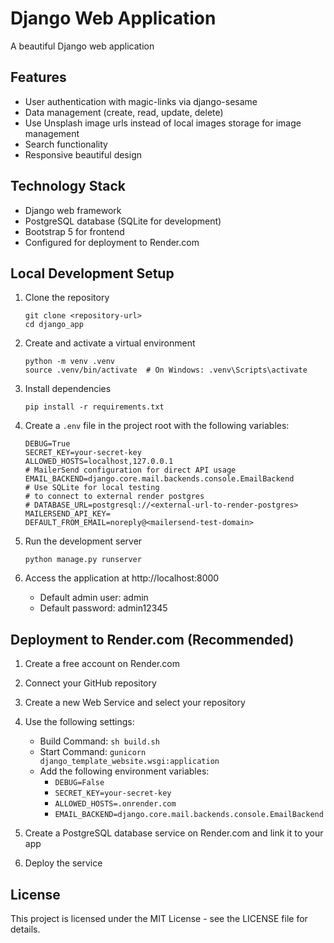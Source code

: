 # Django Web Application

A beautiful Django web application

## Features

- User authentication with magic-links via django-sesame
- Data management (create, read, update, delete)
- Use Unsplash image urls instead of local images storage for image management
- Search functionality
- Responsive beautiful design

## Technology Stack

- Django web framework
- PostgreSQL database (SQLite for development)
- Bootstrap 5 for frontend
- Configured for deployment to Render.com

## Local Development Setup

1. Clone the repository
   ```
   git clone <repository-url>
   cd django_app
   ```

2. Create and activate a virtual environment
   ```
   python -m venv .venv
   source .venv/bin/activate  # On Windows: .venv\Scripts\activate
   ```

3. Install dependencies
   ```
   pip install -r requirements.txt
   ```

4. Create a `.env` file in the project root with the following variables:
   ```
   DEBUG=True
   SECRET_KEY=your-secret-key
   ALLOWED_HOSTS=localhost,127.0.0.1
   # MailerSend configuration for direct API usage
   EMAIL_BACKEND=django.core.mail.backends.console.EmailBackend
   # Use SQLite for local testing
   # to connect to external render postgres 
   # DATABASE_URL=postgresql://<external-url-to-render-postgres>
   MAILERSEND_API_KEY=
   DEFAULT_FROM_EMAIL=noreply@<mailersend-test-domain>

   ```

5. Run the development server
   ```
   python manage.py runserver
   ```

6. Access the application at http://localhost:8000
   - Default admin user: admin
   - Default password: admin12345

## Deployment to Render.com (Recommended)

1. Create a free account on Render.com

2. Connect your GitHub repository

3. Create a new Web Service and select your repository

4. Use the following settings:
   - Build Command: `sh build.sh`
   - Start Command: `gunicorn django_template_website.wsgi:application`
   - Add the following environment variables:
     - `DEBUG=False`
     - `SECRET_KEY=your-secret-key`
     - `ALLOWED_HOSTS=.onrender.com`
     - `EMAIL_BACKEND=django.core.mail.backends.console.EmailBackend`

5. Create a PostgreSQL database service on Render.com and link it to your app

6. Deploy the service

## License

This project is licensed under the MIT License - see the LICENSE file for details.